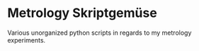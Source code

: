 # Metrology Skriptgemüse
Various unorganized python scripts in regards to my metrology experiments.
